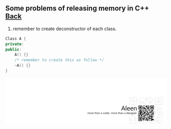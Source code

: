 ## Some problems of releasing memory in C++ [Back](./qa.md)

1. remember to create deconstructor of each class.

```cpp
Class A {
private:
public:
    A() {}
    /* remember to create this as follow */
    ~A() {}
}
```

<a href="http://aleen42.github.io/" target="_blank" ><img src="./../pic/tail.gif"></a>
